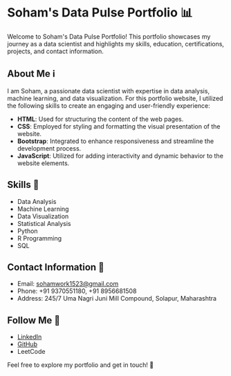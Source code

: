 # Soham's Data Pulse Portfolio 📊

Welcome to Soham's Data Pulse Portfolio! This portfolio showcases my journey as a data scientist and highlights my skills, education, certifications, projects, and contact information.

## About Me ℹ️
I am Soham, a passionate data scientist with expertise in data analysis, machine learning, and data visualization. For this portfolio website, I utilized the following skills to create an engaging and user-friendly experience:

- **HTML**: Used for structuring the content of the web pages.
- **CSS**: Employed for styling and formatting the visual presentation of the website.
- **Bootstrap**: Integrated to enhance responsiveness and streamline the development process.
- **JavaScript**: Utilized for adding interactivity and dynamic behavior to the website elements.

## Skills 🚀
- Data Analysis
- Machine Learning
- Data Visualization
- Statistical Analysis
- Python
- R Programming
- SQL

## Contact Information 📧
- Email: sohamwork1523@gmail.com
- Phone: +91 9370551180, +91 8956681508
- Address: 245/7 Uma Nagri Juni Mill Compound, Solapur, Maharashtra

## Follow Me 🔗
- [LinkedIn](https://www.linkedin.com/in/dharnesoham/)
- [GitHub](https://github.com/Data-eng15)
- LeetCode

Feel free to explore my portfolio and get in touch! 🌟
